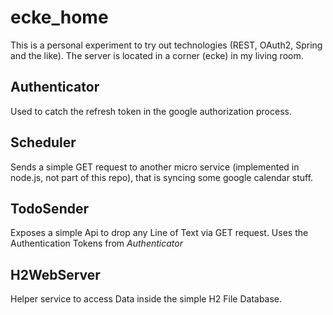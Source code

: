 # ecke_home

This is a personal experiment to try out technologies (REST, OAuth2, Spring and the like). The server is located in a corner (ecke) in my living room.


## Authenticator

Used to catch the refresh token in the google authorization process. 



## Scheduler

Sends a simple GET request to another micro service (implemented in node.js, not part of this repo), that is syncing some google calendar stuff.



## TodoSender

Exposes a simple Api to drop any Line of Text via GET request. Uses the Authentication Tokens from _Authenticator_




## H2WebServer

Helper service to access Data inside the simple H2 File Database.
